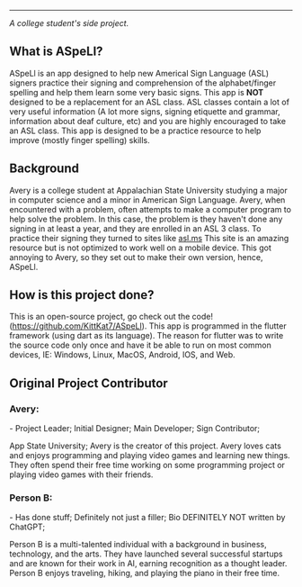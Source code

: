 ___
*A college student's side project.*

## **What is ASpeLl?**

ASpeLl is an app designed to help new Americal Sign Language (ASL) signers practice their signing and comprehension of the alphabet/finger spelling and help them learn some very basic signs. This app is **NOT** designed to be a replacement for an ASL class. ASL classes contain a lot of very useful information (A lot more signs, signing etiquette and grammar, information about deaf culture, etc) and you are highly encouraged to take an ASL class. This app is designed to be a practice resource to help improve (mostly finger spelling) skills.

## **Background**

Avery is a college student at Appalachian State University studying a major in computer science and a minor in American Sign Language. Avery, when encountered with a problem, often attempts to make a computer program to help solve the problem. In this case, the problem is they haven't done any signing in at least a year, and they are enrolled in an ASL 3 class. To practice their signing they turned to sites like [asl.ms](https://asl.ms) This site is an amazing resource but is not optimized to work well on a mobile device. This got annoying to Avery, so they set out to make their own version, hence, ASpeLl.

## **How is this project done?**

This is an open-source project, go check out the code! (https://github.com/KittKat7/ASpeLl). This app is programmed in the flutter framework (using dart as its language). The reason for flutter was to write the source code only once and have it be able to run on most common devices, IE: Windows, Linux, MacOS, Android, IOS, and Web.

## **Original Project Contributor**

### **Avery:**
\- Project Leader; Initial Designer; Main Developer; Sign Contributor;

App State University; Avery is the creator of this project. Avery loves cats and enjoys programming and playing video games and learning new things. They often spend their free time working on some programming project or playing video games with their friends.

### **Person B:**
\- Has done stuff; Definitely not just a filler; Bio DEFINITELY NOT written by ChatGPT;

Person B is a multi-talented individual with a background in business, technology, and the arts. They have launched several successful startups and are known for their work in AI, earning recognition as a thought leader. Person B enjoys traveling, hiking, and playing the piano in their free time.
